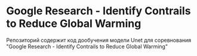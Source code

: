# Google Research - Identify Contrails to Reduce Global Warming

Репозиторий содержит код дообучения модели Unet для соревнования "Google Research - Identify Contrails to Reduce Global Warming"
